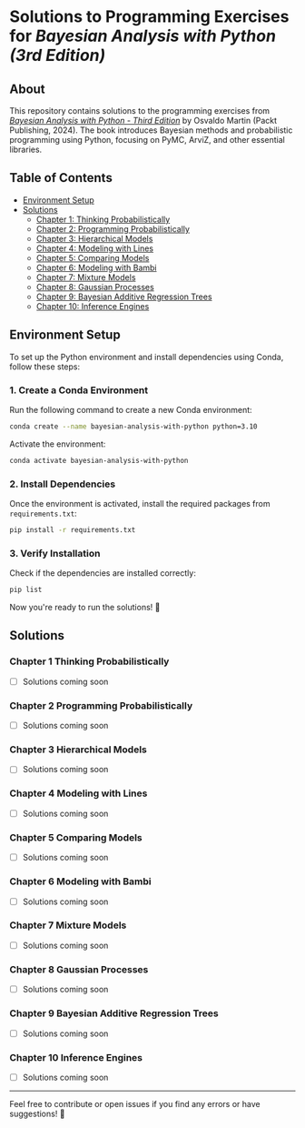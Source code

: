# Solutions to Programming Exercises for *Bayesian Analysis with Python (3rd Edition)*

## About  
This repository contains solutions to the programming exercises from [*Bayesian Analysis with Python - Third Edition*](https://www.amazon.com/dp/1805127160) by Osvaldo Martin (Packt Publishing, 2024). The book introduces Bayesian methods and probabilistic programming using Python, focusing on PyMC, ArviZ, and other essential libraries.  

## Table of Contents  
- [Environment Setup](#environment-setup)  
- [Solutions](#solutions)  
  - [Chapter 1: Thinking Probabilistically](#chapter-1-thinking-probabilistically)  
  - [Chapter 2: Programming Probabilistically](#chapter-2-programming-probabilistically)  
  - [Chapter 3: Hierarchical Models](#chapter-3-hierarchical-models)  
  - [Chapter 4: Modeling with Lines](#chapter-4-modeling-with-lines)  
  - [Chapter 5: Comparing Models](#chapter-5-comparing-models)  
  - [Chapter 6: Modeling with Bambi](#chapter-6-modeling-with-bambi)  
  - [Chapter 7: Mixture Models](#chapter-7-mixture-models)  
  - [Chapter 8: Gaussian Processes](#chapter-8-gaussian-processes)  
  - [Chapter 9: Bayesian Additive Regression Trees](#chapter-9-bayesian-additive-regression-trees)  
  - [Chapter 10: Inference Engines](#chapter-10-inference-engines)  

## Environment Setup  

To set up the Python environment and install dependencies using Conda, follow these steps:  

### 1. Create a Conda Environment  
Run the following command to create a new Conda environment:  

```bash
conda create --name bayesian-analysis-with-python python=3.10
```

Activate the environment:  

```bash
conda activate bayesian-analysis-with-python
```

### 2. Install Dependencies  
Once the environment is activated, install the required packages from `requirements.txt`:  

```bash
pip install -r requirements.txt
```

### 3. Verify Installation  
Check if the dependencies are installed correctly:  

```bash
pip list
```

Now you're ready to run the solutions! 🚀   

## Solutions  

### Chapter 1 Thinking Probabilistically  
- [ ] Solutions coming soon  

### Chapter 2 Programming Probabilistically  
- [ ] Solutions coming soon  

### Chapter 3 Hierarchical Models  
- [ ] Solutions coming soon  

### Chapter 4 Modeling with Lines  
- [ ] Solutions coming soon  

### Chapter 5 Comparing Models  
- [ ] Solutions coming soon  

### Chapter 6 Modeling with Bambi  
- [ ] Solutions coming soon  

### Chapter 7 Mixture Models  
- [ ] Solutions coming soon  

### Chapter 8 Gaussian Processes  
- [ ] Solutions coming soon  

### Chapter 9 Bayesian Additive Regression Trees  
- [ ] Solutions coming soon  

### Chapter 10 Inference Engines  
- [ ] Solutions coming soon  

---

Feel free to contribute or open issues if you find any errors or have suggestions! 🚀  
